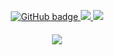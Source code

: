 <p align="center">
  <a href="https://github.com/codingo?tab=followers">
    <img src="https://img.shields.io/github/followers/eddiejaoude?label=Followers&logo=GitHub&style=for-the-badge" alt="GitHub badge" />
  </a>
  <a href="http://twitter.com/codingo_">
    <img src="https://img.shields.io/twitter/follow/codingo_?label=Twitter&logo=twitter&style=for-the-badge" />
  </a>
  <a href="http://youtube.com/codingo?sub_confirmation=1">
    <img src="https://img.shields.io/youtube/views/2IzRSHT5Hw8?label=YouTube&logo=YouTube&style=for-the-badge" />
  </a>
</p>
<h4 align="center"><img src="https://github-readme-stats.vercel.app/api?username=codingo&show_icons=true&theme=tokyonight" /></h4>
